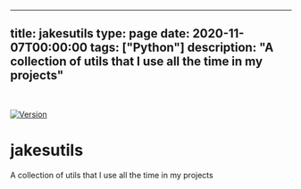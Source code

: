 
---
title: jakesutils
type: page
date: 2020-11-07T00:00:00
tags: ["Python"]
description: "A collection of utils that I use all the time in my projects"
---


<br>

[![Version](https://img.shields.io/pypi/v/jakesutils)](https://pypi.org/project/jakesutils)

# jakesutils
A collection of utils that I use all the time in my projects
